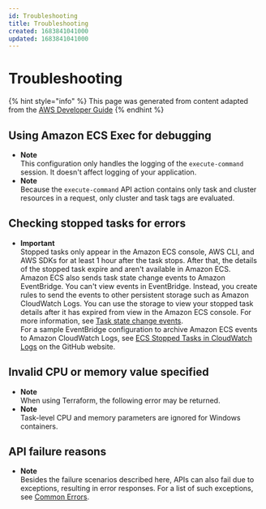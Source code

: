 ```yaml
---
id: Troubleshooting
title: Troubleshooting
created: 1683841041000
updated: 1683841041000
---
```

# Troubleshooting

{% hint style="info" %}
This page was generated from content adapted from the [AWS Developer Guide](https://github.com/awsdocs/amazon-ecs-developer-guide.git)
{% endhint %}

## Using Amazon ECS Exec for debugging

- **Note**  
This configuration only handles the logging of the `execute-command` session\. It doesn't affect logging of your application\.
- **Note**  
Because the `execute-command` API action contains only task and cluster resources in a request, only cluster and task tags are evaluated\.


## Checking stopped tasks for errors

- **Important**  
Stopped tasks only appear in the Amazon ECS console, AWS CLI, and AWS SDKs for at least 1 hour after the task stops\. After that, the details of the stopped task expire and aren't available in Amazon ECS\.  
Amazon ECS also sends task state change events to Amazon EventBridge\. You can't view events in EventBridge\. Instead, you create rules to send the events to other persistent storage such as Amazon CloudWatch Logs\. You can use the storage to view your stopped task details after it has expired from view in the Amazon ECS console\. For more information, see [Task state change events](ecs_cwe_events.md#ecs_task_events)\.  
For a sample EventBridge configuration to archive Amazon ECS events to Amazon CloudWatch Logs, see [ECS Stopped Tasks in CloudWatch Logs](https://github.com/aws-samples/amazon-ecs-stopped-tasks-cwlogs#ecs-stopped-tasks-in-cloudwatch-logs) on the GitHub website\.


## Invalid CPU or memory value specified

- **Note**  
When using Terraform, the following error may be returned\.
- **Note**  
Task\-level CPU and memory parameters are ignored for Windows containers\.


## API failure reasons

- **Note**  
Besides the failure scenarios described here, APIs can also fail due to exceptions, resulting in error responses\. For a list of such exceptions, see [Common Errors](https://docs.aws.amazon.com/AmazonECS/latest/APIReference/CommonErrors.html)\.

